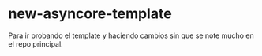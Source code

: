 # new-asyncore-template
Para ir probando el template y haciendo cambios sin que se note mucho en el repo principal.
